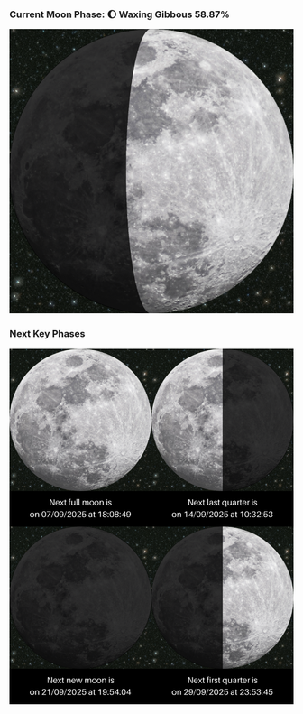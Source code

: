 ### Current Moon Phase: 🌔 Waxing Gibbous 58.87%
![Moon Phase](moonphase.png)
### Next Key Phases
![Gallery](gallery.png)